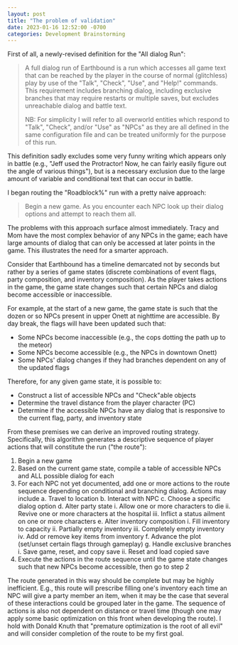 ```yaml
---
layout: post
title: "The problem of validation"
date: 2023-01-16 12:52:00 -0700
categories: Development Brainstorming
---
```


First of all, a newly-revised definition for the "All dialog Run":

> A full dialog run of Earthbound is a run which accesses all game text that can be reached by the player in the course of normal (glitchless) play by use of the "Talk", "Check", "Use", and "Help!" commands. This requirement includes branching dialog, including exclusive branches that may require restarts or multiple saves, but excludes unreachable dialog and battle text.
>
> NB: For simplicity I will refer to all overworld entities which respond to "Talk", "Check", and/or "Use" as "NPCs" as they are all defined in the same configuration file and can be treated uniformly for the purpose of this run.

This definition sadly excludes some very funny writing which appears only in battle (e.g., "Jeff used the Protractor! Now, he can fairly easily figure out the angle of various things"), but is a necessary exclusion due to the large amount of variable and conditional text that can occur in battle.

I began routing the "Roadblock%" run with a pretty naive approach:

> Begin a new game. As you encounter each NPC look up their dialog options and attempt to reach them all.

The problems with this approach surface almost immediately. Tracy and Mom have the most complex behavior of any NPCs in the game; each have large amounts of dialog that can only be accessed at later points in the game. This illustrates the need for a smarter approach.

Consider that Earthbound has a timeline demarcated not by seconds but rather by a series of game states (discrete combinations of event flags, party composition, and inventory composition). As the player takes actions in the game, the game state changes such that certain NPCs and dialog become accessible or inaccessible.

For example, at the start of a new game, the game state is such that the dozen or so NPCs present in upper Onett at nighttime are accessible. By day break, the flags will have been updated such that:

- Some NPCs become inaccessible (e.g., the cops dotting the path up to the meteor)
- Some NPCs become accessible (e.g., the NPCs in downtown Onett)
- Some NPCs' dialog changes if they had branches dependent on any of the updated flags

Therefore, for any given game state, it is possible to:

- Construct a list of accessible NPCs and "Check"able objects
- Determine the travel distance from the player character (PC)
- Determine if the accessible NPCs have any dialog that is responsive to the current flag, party, and inventory state

From these premises we can derive an improved routing strategy. Specifically, this algorithm generates a descriptive sequence of player actions that will constitute the run ("the route"):

1. Begin a new game
2. Based on the current game state, compile a table of accessible NPCs and ALL possible dialog for each
3. For each NPC not yet documented, add one or more actions to the route sequence depending on conditional and branching dialog. Actions may include
	a. Travel to location
	b. Interact with NPC
	c. Choose a specific dialog option
	d. Alter party state
		i. Allow one or more characters to die
		ii. Revive one or more characters at the hospital
		iii. Inflict a status ailment on one or more characters
	e. Alter inventory composition
		i. Fill inventory to capacity
		ii. Partially empty inventory
		iii. Completely empty inventory
		iv. Add or remove key items from inventory
	f. Advance the plot (set/unset certain flags through gameplay)
	g. Handle exclusive branches
		i. Save game, reset, and copy save
		ii. Reset and load copied save
4. Execute the actions in the route sequence until the game state changes such that new NPCs become accessible, then go to step 2

The route generated in this way should be complete but may be highly inefficient. E.g., this route will prescribe filling one's inventory each time an NPC will give a party member an item, when it may be the case that several of these interactions could be grouped later in the game. The sequence of actions is also not dependent on distance or travel time (though one may apply some basic optimization on this front when developing the route). I hold with Donald Knuth that "premature optimization is the root of all evil" and will consider completion of the route to be my first goal.